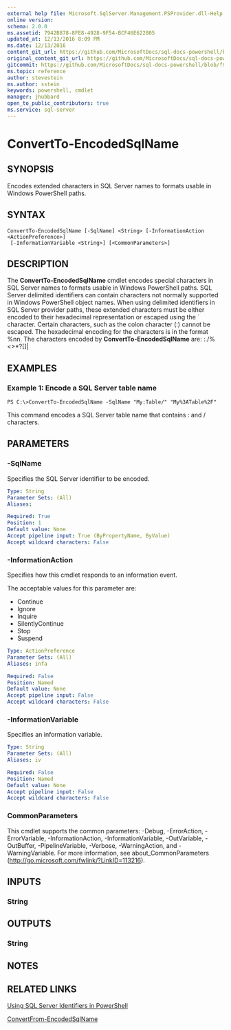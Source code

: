 ```yaml
---
external help file: Microsoft.SqlServer.Management.PSProvider.dll-Help.xml
online version: 
schema: 2.0.0
ms.assetid: 7942B878-8FE8-4928-9F54-BCF46E622805
updated_at: 12/13/2016 8:09 PM
ms.date: 12/13/2016
content_git_url: https://github.com/MicrosoftDocs/sql-docs-powershell/blob/master/sqlserver-cmdlets/sqlserver-module/vlatest/ConvertTo-EncodedSqlName.md
original_content_git_url: https://github.com/MicrosoftDocs/sql-docs-powershell/blob/master/sqlserver-cmdlets/sqlserver-module/vlatest/ConvertTo-EncodedSqlName.md
gitcommit: https://github.com/MicrosoftDocs/sql-docs-powershell/blob/f97823fbeb2d71358573a8e4b5c2c322a3a5c138/sqlserver-cmdlets/sqlserver-module/vlatest/ConvertTo-EncodedSqlName.md
ms.topic: reference
author: stevestein
ms.author: sstein
keywords: powershell, cmdlet
manager: jhubbard
open_to_public_contributors: true
ms.service: sql-server
---
```


# ConvertTo-EncodedSqlName

## SYNOPSIS
Encodes extended characters in SQL Server names to formats usable in Windows PowerShell paths.

## SYNTAX

```
ConvertTo-EncodedSqlName [-SqlName] <String> [-InformationAction <ActionPreference>]
 [-InformationVariable <String>] [<CommonParameters>]
```

## DESCRIPTION
The **ConvertTo-EncodedSqlName** cmdlet encodes special characters in SQL Server names to formats usable in Windows PowerShell paths.
SQL Server delimited identifiers can contain characters not normally supported in Windows PowerShell object names.
When using delimited identifiers in SQL Server provider paths, these extended characters must be either encoded to their hexadecimal representation or escaped using the \` character.
Certain characters, such as the colon character (:) cannot be escaped.
The hexadecimal encoding for the characters is in the format %nn.
The characters encoded by **ConvertTo-EncodedSqlName** are: \:./%\<\>*?\[\]|

## EXAMPLES

### Example 1: Encode a SQL Server table name
```
PS C:\>ConvertTo-EncodedSqlName -SqlName "My:Table/" "My%3ATable%2F"
```

This command encodes a SQL Server table name that contains : and / characters.

## PARAMETERS

### -SqlName
Specifies the SQL Server identifier to be encoded.

```yaml
Type: String
Parameter Sets: (All)
Aliases: 

Required: True
Position: 1
Default value: None
Accept pipeline input: True (ByPropertyName, ByValue)
Accept wildcard characters: False
```

### -InformationAction
Specifies how this cmdlet responds to an information event.

The acceptable values for this parameter are:

- Continue
- Ignore
- Inquire
- SilentlyContinue
- Stop
- Suspend

```yaml
Type: ActionPreference
Parameter Sets: (All)
Aliases: infa

Required: False
Position: Named
Default value: None
Accept pipeline input: False
Accept wildcard characters: False
```

### -InformationVariable
Specifies an information variable.

```yaml
Type: String
Parameter Sets: (All)
Aliases: iv

Required: False
Position: Named
Default value: None
Accept pipeline input: False
Accept wildcard characters: False
```

### CommonParameters
This cmdlet supports the common parameters: -Debug, -ErrorAction, -ErrorVariable, -InformationAction, -InformationVariable, -OutVariable, -OutBuffer, -PipelineVariable, -Verbose, -WarningAction, and -WarningVariable. For more information, see about_CommonParameters (http://go.microsoft.com/fwlink/?LinkID=113216).

## INPUTS

### String

## OUTPUTS

### String

## NOTES

## RELATED LINKS

[Using SQL Server Identifiers in PowerShell](https://technet.microsoft.com/en-us/library/cc281841(v=sql.110).aspx)

[ConvertFrom-EncodedSqlName](xref:sqlserver-module/vlatest/ConvertFrom-EncodedSqlName.md)


